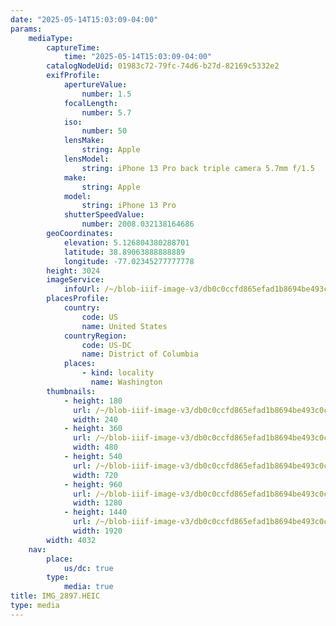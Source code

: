 ```yaml
---
date: "2025-05-14T15:03:09-04:00"
params:
    mediaType:
        captureTime:
            time: "2025-05-14T15:03:09-04:00"
        catalogNodeUid: 01983c72-79fc-74d6-b27d-82169c5332e2
        exifProfile:
            apertureValue:
                number: 1.5
            focalLength:
                number: 5.7
            iso:
                number: 50
            lensMake:
                string: Apple
            lensModel:
                string: iPhone 13 Pro back triple camera 5.7mm f/1.5
            make:
                string: Apple
            model:
                string: iPhone 13 Pro
            shutterSpeedValue:
                number: 2008.032138164686
        geoCoordinates:
            elevation: 5.126804380288701
            latitude: 38.89063888888889
            longitude: -77.02345277777778
        height: 3024
        imageService:
            infoUrl: /~/blob-iiif-image-v3/db0c0ccfd865efad1b8694be493c0c86e2bea4e597f1c311600e10af163eac5b/info.json
        placesProfile:
            country:
                code: US
                name: United States
            countryRegion:
                code: US-DC
                name: District of Columbia
            places:
                - kind: locality
                  name: Washington
        thumbnails:
            - height: 180
              url: /~/blob-iiif-image-v3/db0c0ccfd865efad1b8694be493c0c86e2bea4e597f1c311600e10af163eac5b/full/240%2C180/0/default.jpg
              width: 240
            - height: 360
              url: /~/blob-iiif-image-v3/db0c0ccfd865efad1b8694be493c0c86e2bea4e597f1c311600e10af163eac5b/full/480%2C360/0/default.jpg
              width: 480
            - height: 540
              url: /~/blob-iiif-image-v3/db0c0ccfd865efad1b8694be493c0c86e2bea4e597f1c311600e10af163eac5b/full/720%2C540/0/default.jpg
              width: 720
            - height: 960
              url: /~/blob-iiif-image-v3/db0c0ccfd865efad1b8694be493c0c86e2bea4e597f1c311600e10af163eac5b/full/1280%2C960/0/default.jpg
              width: 1280
            - height: 1440
              url: /~/blob-iiif-image-v3/db0c0ccfd865efad1b8694be493c0c86e2bea4e597f1c311600e10af163eac5b/full/1920%2C1440/0/default.jpg
              width: 1920
        width: 4032
    nav:
        place:
            us/dc: true
        type:
            media: true
title: IMG_2897.HEIC
type: media
---
```

